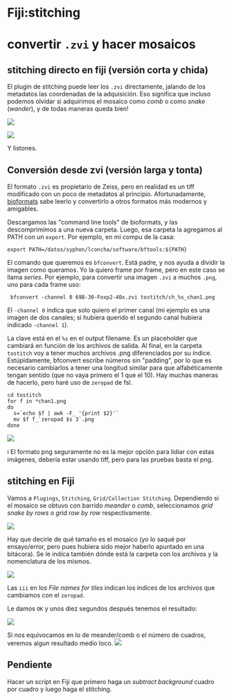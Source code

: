 # Fiji:stitching

# convertir `.zvi` y hacer mosaicos

## stitching directo en fiji (versión corta y chida)
El plugin de stitching puede leer los `.zvi` directamente, jalando de los metadatos las coordenadas de la adquisición. Eso significa que incluso podemos olvidar si adquirimos el mosaico como _comb_ o como _snake_ (_wander_), y de todas maneras queda bien!

![](https://i.imgur.com/Vn10m54.png)

![](https://i.imgur.com/8KKQ8qO.png)

Y listones.



## Conversión desde zvi (versión larga y tonta)
El formato `.zvi` es propietario de Zeiss, pero en realidad es un tiff modificado con un poco de metadatos al principio. Afortunadamente, [bioformats](https://www.openmicroscopy.org/bio-formats/downloads/) sabe leerlo y convertirlo a otros formatos más modernos y amigables.

Descargamos las "command line tools" de bioformats, y las descomprimimos a una nueva carpeta. Luego, esa carpeta la agregamos al PATH con un `export`. Por ejemplo, en mi compu de la casa:

    export PATH=/datos/syphon/lconcha/software/bftools:${PATH}
    
El comando que queremos es `bfconvert`. Está padre, y nos ayuda a dividir la imagen como queramos. Yo la quiero frame por frame, pero en este caso se llama _series_. Por ejemplo, para convertir una imagen `.zvi` a muchos `.png`, uno para cada frame uso:

     bfconvert -channel 0 69B-30-Foxp2-40x.zvi tostitch/ch_%s_chan1.png
     
El `-channel 0` indica que solo quiero el primer canal (mi ejemplo es una imagen de dos canales; si hubiera querido el segundo canal hubiera indicado `-channel 1`). 

La clave está en el `%s` en el output filename. Es un placeholder que cambiará en función de los archivos de salida. Al final, en la carpeta `tostitch` voy a tener muchos archivos .png diferenciados por su índice. Estúpidamente, bfconvert escribe números sin "padding", por lo que es necesario cambiarlos a tener una longitud similar para que alfabéticamente tengan sentido (que no vaya primero el 1 que el 10). Hay muchas maneras de hacerlo, pero haré uso de `zeropad` de fsl.

```bash=
cd tostitch
for f in *chan1.png
do
  s=`echo $f | awk -F_ '{print $2}'`
  mv $f f_`zeropad $s 3`.png
done
```
![](https://i.imgur.com/s9r4BUR.png)


:information_source: El formato png seguramente no es la mejor opción para lidiar con estas imágenes, debería estar usando tiff, pero para las pruebas basta el png.



## stitching en Fiji

Vamos a `Plugings`, `Stitching`, `Grid/Collection Stitching`. Dependiendo si el mosaico se obtuvo con barrido _meander_ o _comb_, seleccionamos _grid snake by rows_ o _grid row by row_ respectivamente.

![](https://i.imgur.com/zs1GGPi.png)

Hay que decirle de qué tamaño es el mosaico (yo lo saqué por ensayo/error, pero pues hubiera sido mejor haberlo apuntado en una bitácora). Se le indica también dónde está la carpeta con los archivos y la nomenclatura de los mismos.

![](https://i.imgur.com/m6y5sU6.png)

Las `iii` en los _File names for tiles_ indican los índices de los archivos que cambiamos con el `zeropad`.

Le damos `OK` y unos diez segundos después tenemos el resultado:

![](https://i.imgur.com/BmK7Rlj.png)

Si nos equivocamos en lo de meander/comb o el número de cuadros, veremos algun resultado medio loco.
![](https://i.imgur.com/SLU8RIj.png)


## Pendiente
Hacer un script en Fiji que primero haga un _subtract background_ cuadro por cuadro y luego haga el stitching.
